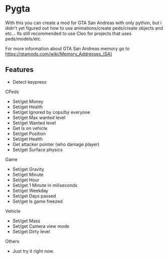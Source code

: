 
# Pygta

With this you can create a mod for GTA San Andreas with only python, but i didn't yet figured out how to use animations/create peds/create objects and etc... Its still recommended to use Cleo for projects that uses peds/models/etc.

For more information about GTA San Andreas memory go to https://gtamods.com/wiki/Memory_Addresses_(SA)

## Features

- Detect keypress

CPeds

- Set/get Money
- Set/get Health
- Set/get Ignored by cops/by everyone
- Set/get Max wanted level
- Set/get Wanted level
- Get Is on vehicle
- Set/get Position
- Set/get Health
- Get attacker pointer (who damage player)
- Set/get Surface physics

Game

- Set/get Gravity
- Set/get Minute
- Set/get Hour
- Set/get 1 Minute in miliseconds
- Set/get Weekday
- Set/get Days passed
- Set/get Is game freezed

Vehicle

- Set/get Mass
- Set/get Camera view mode
- Set/get Dirty level

Others

- Just try it right now.